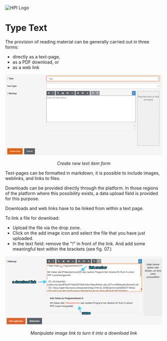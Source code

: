 ![HPI Logo](img/HPI_Logo.png)

# Type Text

The provision of reading material can be generally carried out in three forms: 

 - directly as a text-page, 
 - as a PDF download, or 
 - as a web link

<center>  

![adding text](../../../img/05/create_item_text.png)

*Create new text item form*
</center>  
  

Text-pages can be formatted in markdown, it is possible to include images, weblinks, and links to files. 

Downloads can be provided directly through the platform. In those regions of the platform where this possibility exists, a data upload field is provided for this purpose.

Downloads and web links have to be linked from within a text page.

To link a file for download:

- Upload the file via the drop zone.
- Click on the add image icon and select the file that you have just uploaded.
- In the text field: remove the "!" in front of the link. And add some meaningful text within the brackets (see fig. 07.)

<center>  

![linking files for download](../../../img/05/link_for_down.png)

*Manipulate image link to turn it into a download link*
</center>
